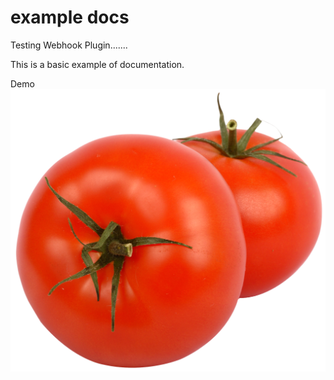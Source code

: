 # example docs

Testing Webhook Plugin.......

This is a basic example of documentation.

Demo ![tomato](./tomato.png)